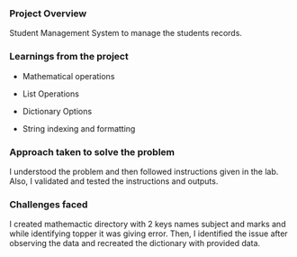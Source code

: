 ### Project Overview

 Student Management System  to manage the students records.



### Learnings from the project

 - Mathematical operations

- List Operations

- Dictionary Options

- String indexing and formatting



### Approach taken to solve the problem

 I understood the problem and then followed instructions given in the lab.
Also, I validated and tested the instructions and outputs.



### Challenges faced

 I created mathemactic directory with 2 keys names subject and marks and while identifying topper it was giving error.
Then, I identified the issue after observing the data and recreated the dictionary with provided data.


